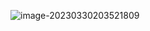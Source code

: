 ![image-20230330203521809](C:\Users\xiebingshu\AppData\Roaming\Typora\typora-user-images\image-20230330203521809.png)